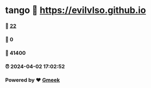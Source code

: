 # tango :link: https://evilvlso.github.io 
### :page_facing_up: [22](https://evilvlso.github.io/tag.html) 
### :speech_balloon: 0 
### :hibiscus: 41400 
### :alarm_clock: 2024-04-02 17:02:52 
### Powered by :heart: [Gmeek](https://github.com/Meekdai/Gmeek)
